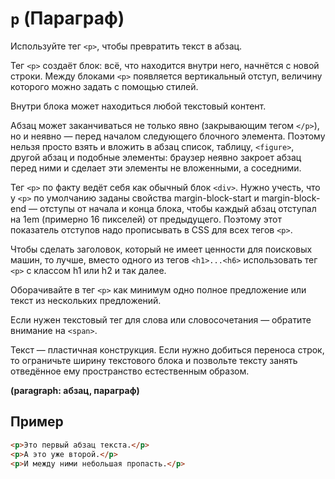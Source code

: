 # `p` (Параграф)

Используйте тег `<p>`, чтобы превратить текст в абзац.

Тег `<p>` создаёт блок: всё, что находится внутри него, начнётся с новой строки. Между блоками `<p>` появляется вертикальный отступ, величину которого можно задать с помощью стилей.

Внутри блока может находиться любой текстовый контент.

Абзац может заканчиваться не только явно (закрывающим тегом `</p>`), но и неявно — перед началом следующего блочного элемента. Поэтому нельзя просто взять и вложить в абзац список, таблицу, `<figure>`, другой абзац и подобные элементы: браузер неявно закроет абзац перед ними и сделает эти элементы не вложенными, а соседними.

Тег `<p>` по факту ведёт себя как обычный блок `<div>`. Нужно учесть, что у `<p>` по умолчанию заданы свойства margin-block-start и margin-block-end — отступы от начала и конца блока, чтобы каждый абзац отступал на 1em (примерно 16 пикселей) от предыдущего. Поэтому этот показатель отступов надо прописывать в CSS для всех тегов `<p>`.

Чтобы сделать заголовок, который не имеет ценности для поисковых машин, то лучше, вместо одного из тегов `<h1>...<h6>` использовать тег `<p>` с классом h1 или h2 и так далее.

Оборачивайте в тег `<p>` как минимум одно полное предложение или текст из нескольких предложений.

Если нужен текстовый тег для слова или словосочетания — обратите внимание на `<span>`.

Текст — пластичная конструкция. Если нужно добиться переноса строк, то ограничьте ширину текстового блока и позвольте тексту занять отведённое ему пространство естественным образом.

**(paragraph: абзац, параграф)**

## Пример

```html
<p>Это первый абзац текста.</p>
<p>А это уже второй.</p>
<p>И между ними небольшая пропасть.</p>
```
